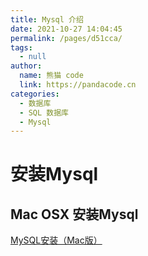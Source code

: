 ```yaml
---
title: Mysql 介绍
date: 2021-10-27 14:04:45
permalink: /pages/d51cca/
tags: 
  - null
author: 
  name: 熊猫 code
  link: https://pandacode.cn
categories: 
  - 数据库
  - SQL 数据库
  - Mysql
---
```


# 安装Mysql

## Mac OSX 安装Mysql

[MySQL安装（Mac版）](https://juejin.im/post/6844903831298375693)

